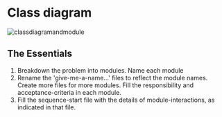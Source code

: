 # Class diagram

![classdiagramandmodule](https://user-images.githubusercontent.com/68475914/90953447-49523c00-e489-11ea-938b-ae4dd6758d8b.gif)

## The Essentials

1. Breakdown the problem into modules. Name each module
1. Rename the 'give-me-a-name...' files to reflect the module names.
Create more files for more modules.
Fill the responsibility and acceptance-criteria in each module.
1. Fill the sequence-start file with the details of module-interactions,
as indicated in that file.
